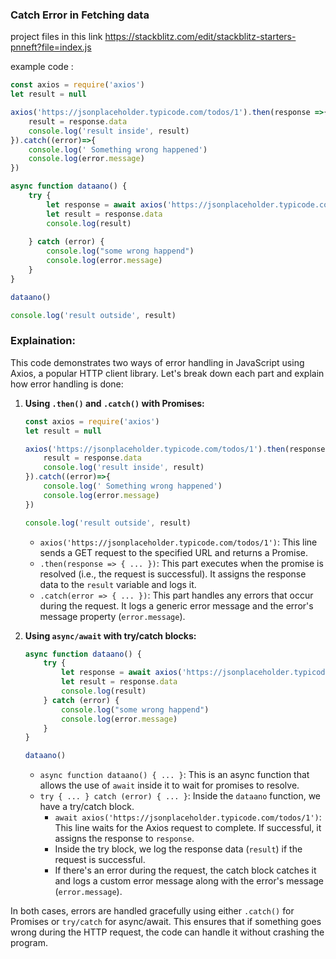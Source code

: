 ### Catch Error in Fetching data
project files in this link   https://stackblitz.com/edit/stackblitz-starters-pnneft?file=index.js  
                            

example code :
```js
const axios = require('axios')
let result = null

axios('https://jsonplaceholder.typicode.com/todos/1').then(response =>{ 
    result = response.data
    console.log('result inside', result)
}).catch((error)=>{
    console.log(' Something wrong happened')
    console.log(error.message)
})

async function dataano() {
    try {
        let response = await axios('https://jsonplaceholder.typicode.com/todos/1')
        let result = response.data
        console.log(result)
          
    } catch (error) {
        console.log("some wrong happend")
        console.log(error.message)
    }
}

dataano()

console.log('result outside', result)

```

### Explaination:

This code demonstrates two ways of error handling in JavaScript using Axios, a popular HTTP client library. Let's break down each part and explain how error handling is done:

1. **Using `.then()` and `.catch()` with Promises:**
   ```js
   const axios = require('axios')
   let result = null

   axios('https://jsonplaceholder.typicode.com/todos/1').then(response =>{ 
       result = response.data
       console.log('result inside', result)
   }).catch((error)=>{
       console.log(' Something wrong happened')
       console.log(error.message)
   })

   console.log('result outside', result)
   ```
   - `axios('https://jsonplaceholder.typicode.com/todos/1')`: This line sends a GET request to the specified URL and returns a Promise.
   - `.then(response => { ... })`: This part executes when the promise is resolved (i.e., the request is successful). It assigns the response data to the `result` variable and logs it.
   - `.catch(error => { ... })`: This part handles any errors that occur during the request. It logs a generic error message and the error's message property (`error.message`).

2. **Using `async/await` with try/catch blocks:**
   ```js
   async function dataano() {
       try {
           let response = await axios('https://jsonplaceholder.typicode.com/todos/1')
           let result = response.data
           console.log(result)
       } catch (error) {
           console.log("some wrong happend")
           console.log(error.message)
       }
   }

   dataano()
   ```
   - `async function dataano() { ... }`: This is an async function that allows the use of `await` inside it to wait for promises to resolve.
   - `try { ... } catch (error) { ... }`: Inside the `dataano` function, we have a try/catch block.
     - `await axios('https://jsonplaceholder.typicode.com/todos/1')`: This line waits for the Axios request to complete. If successful, it assigns the response to `response`.
     - Inside the try block, we log the response data (`result`) if the request is successful.
     - If there's an error during the request, the catch block catches it and logs a custom error message along with the error's message (`error.message`).

In both cases, errors are handled gracefully using either `.catch()` for Promises or `try/catch` for async/await. This ensures that if something goes wrong during the HTTP request, the code can handle it without crashing the program.
